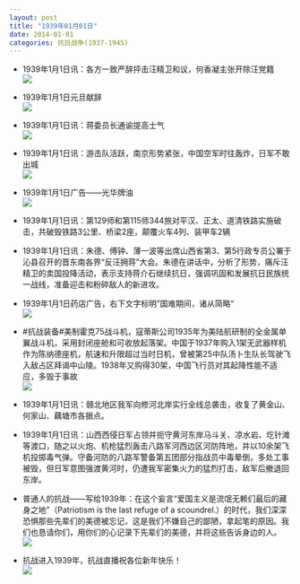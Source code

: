 ```yaml
---
layout: post
title: "1939年01月01日"
date: 2014-01-01
categories: 抗日战争(1937-1945)
---
```


<meta name="referrer" content="no-referrer" />

- 1939年1月1日讯：各方一致严辞抨击汪精卫和议，何香凝主张开除汪党籍 <br/><img src="https://ww1.sinaimg.cn/large/aca367d8jw1ec4e14wclhj20mk0mw16t.jpg" />

- 1939年1月1日元旦献辞 <br/><img src="https://ww2.sinaimg.cn/large/aca367d8jw1ec4canzrz3j20lg0wbwu5.jpg" />

- 1939年1月1日讯：蒋委员长通谕提高士气 <br/><img src="https://ww1.sinaimg.cn/large/aca367d8jw1ec4ak6w5hkj205j05waag.jpg" />

- 1939年1月1日讯：游击队活跃，南京形势紧张，中国空军时往轰炸，日军不敢出城 <br/><img src="https://ww1.sinaimg.cn/large/aca367d8jw1ec45cvtz10j209n0bpwg3.jpg" />

- 1939年1月1日广告——光华牌油 <br/><img src="https://ww4.sinaimg.cn/large/aca367d8jw1ec43mfqcsnj20co0h7q4n.jpg" />

- 1939年1月1日讯：第129师和第115师344旅对平汉、正太、道清铁路实施破击，共破毁铁路3公里、桥梁2座，颠覆火车4列、装甲车2辆 

- 1939年1月1日讯：朱德、傅钟、薄一波等出席山西省第3、第5行政专员公署于沁县召开的晋东南各界“反汪拥蒋”大会。朱德在讲话中，分析了形势，痛斥汪精卫的卖国投降活动，表示支持蒋介石继续抗日，强调巩固和发展抗日民族统一战线，准备迎击和粉碎敌人的新进攻。 

- 1939年1月1日药店广告，右下文字标明”国难期间，诸从简略“ <br/><img src="https://ww3.sinaimg.cn/large/aca367d8jw1ec3uyczl3uj20fi0kzwkc.jpg" />

- #抗战装备#美制霍克75战斗机，寇蒂斯公司1935年为美陆航研制的全金属单翼战斗机，采用封闭座舱和可收放起落架。中国于1937年购入1架无武器样机作为陈纳德座机，航速和升限超过当时日机，曾被第25中队汤卜生队长驾驶飞入敌占区拜谒中山陵。1938年又购得30架，中国飞行员对其起降性能不适应，多毁于事故 <br/><img src="https://ww3.sinaimg.cn/large/aca367d8jw1ec3t7zzv7xj20cs16g7ao.jpg" />

- 1939年1月1日讯：赣北地区我军向修河北岸实行全线总袭击，收复了黄金山、何家山、藕塘市各据点。 

- 1939年1月1日讯：山西西侵日军占领并扼守黄河东岸马斗关、凉水岩、圪针滩等渡口，随之以火炮、机枪猛烈轰击八路军河西边区河防阵地，并以10余架飞机投掷毒气弹。守备河防的八路军警备第五团部分指战员中毒晕倒，多处工事被毁，但日军意图强渡黄河时，仍遭我军密集火力的猛烈打击，敌军后撤退回东岸。 

- 普通人的抗战——写给1939年：在这个妄言“爱国主义是流氓无赖们最后的藏身之地”（Patriotism is the last refuge of a scoundrel.）的时代，我们深深恐惧那些先辈们的美德被忘记，这是我们不嫌自己的鄙陋，拿起笔的原因。我们也恳请你们，用你们的心记录下先辈们的美德，并将这些告诉身边的人。 <br/><img src="https://ww4.sinaimg.cn/large/aca367d8jw1ec3ow21bv6j20hs328k5c.jpg" />

- 抗战进入1939年，抗战直播祝各位新年快乐！ <br/><img src="https://ww1.sinaimg.cn/large/aca367d8jw1ec3o0lt3sij20931wb48w.jpg" />

